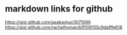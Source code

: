 # markdown links for github
https://gist.github.com/asabaylus/3071099
https://gist.github.com/rachelhyman/b1f109155c9dafffe618
